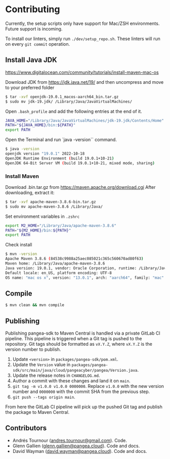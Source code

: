 # Contributing

Currently, the setup scripts only have support for Mac/ZSH environments.
Future support is incoming.

To install our linters, simply run `./dev/setup_repo.sh`.
These linters will run on every `git commit` operation.

## Install Java JDK

https://www.digitalocean.com/community/tutorials/install-maven-mac-os

Download JDK from https://jdk.java.net/19/ and then uncompress and move to your preferred folder

```bash
$ tar -xvf openjdk-19.0.1_macos-aarch64_bin.tar.gz
$ sudo mv jdk-19.jdk/ /Library/Java/JavaVirtualMachines/
```

Open ``.bash_profile`` and add the following entries at the end of it.

```bash
JAVA_HOME="/Library/Java/JavaVirtualMachines/jdk-19.jdk/Contents/Home"
PATH="${JAVA_HOME}/bin:${PATH}"
export PATH
```

Open the Terminal and run `java -version`` command.

```bash
$ java -version
openjdk version "19.0.1" 2022-10-18
OpenJDK Runtime Environment (build 19.0.1+10-21)
OpenJDK 64-Bit Server VM (build 19.0.1+10-21, mixed mode, sharing)
```

### Install Maven

Download .bin.tar.gz from https://maven.apache.org/download.cgi
After downloading, extract it:

```bash
$ tar -xvf apache-maven-3.8.6-bin.tar.gz
$ sudo mv apache-maven-3.8.6 /Library/Java/
```

Set environment variables in `.zshrc`

```bash
export M2_HOME="/Library/Java/apache-maven-3.8.6"
PATH="${M2_HOME}/bin:${PATH}"
export PATH
```

Check install
```bash
$ mvn -version
Apache Maven 3.8.6 (84538c9988a25aec085021c365c560670ad80f63)
Maven home: /Library/Java/apache-maven-3.8.6
Java version: 19.0.1, vendor: Oracle Corporation, runtime: /Library/Java/JavaVirtualMachines/jdk-19.0.1.jdk/Contents/Home
Default locale: en_US, platform encoding: UTF-8
OS name: "mac os x", version: "13.0.1", arch: "aarch64", family: "mac"
```

## Compile

```bash
$ mvn clean && mvn compile
```

## Publishing

Publishing pangea-sdk to Maven Central is handled via a private GitLab CI
pipeline. This pipeline is triggered when a Git tag is pushed to the repository.
Git tags should be formatted as `vX.Y.Z`, where `vX.Y.Z` is the version number
to publish.

1. Update `<version>` in `packages/pangea-sdk/pom.xml`.
2. Update the `Version` value in `packages/pangea-sdk/src/main/java/cloud/pangeacyber/pangea/Version.java`.
3. Update the release notes in `CHANGELOG.md`.
4. Author a commit with these changes and land it on `main`.
5. `git tag -m v1.0.0 v1.0.0 0000000`. Replace `v1.0.0` with the new version
  number and `0000000` with the commit SHA from the previous step.
6. `git push --tags origin main`.

From here the GitLab CI pipeline will pick up the pushed Git tag and publish
the package to Maven Central.

## Contributors

- Andrés Tournour (andres.tournour@gmail.com). Code.
- Glenn Gallien (glenn.gallien@pangea.cloud). Code and docs.
- David Wayman (david.wayman@pangea.cloud). Code and docs.
